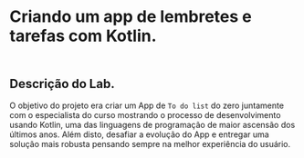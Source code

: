# Criando um app de lembretes e tarefas com Kotlin.

## <br />Descrição do Lab.
O objetivo do projeto era criar um App de `To do list` do zero juntamente com o especialista do curso mostrando o processo de desenvolvimento usando Kotlin, uma das linguagens de programação de maior ascensão dos últimos anos. Além disto, desafiar a evolução do App e entregar uma solução mais robusta pensando sempre na melhor experiência do usuário.
